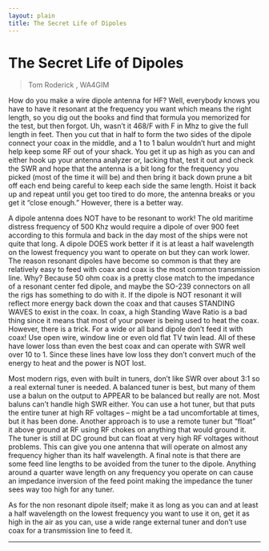 ```yaml
---
layout: plain
title: The Secret Life of Dipoles
---
```

# The Secret Life of Dipoles
> Tom Roderick , WA4GIM   

How do you make a wire dipole antenna for HF? Well, everybody knows you have to have it resonant at the frequency you want which means the right length, so you dig out the books and find that formula you memorized for the test, but then forgot. Uh, wasn’t it 468/F with F in Mhz to give the full length in feet. Then you cut that in half to form the two sides of the dipole connect your coax in the middle, and a 1 to 1 balun wouldn’t hurt and might help keep some RF out of your shack. You get it up as high as you can and either hook up your antenna analyzer or, lacking that, test it out and check the SWR and hope that the antenna is a bit long for the frequency you picked (most of the time it will be) and then bring it back down prune a bit off each end being careful to keep each side the same length. Hoist it back up and repeat until you get too tired to do more, the antenna breaks or you get it “close enough.” However, there is a better way.

A dipole antenna does NOT have to be resonant to work! The old maritime distress frequency of 500 Khz would require a dipole of over 900 feet according to this formula and back in the day most of the ships were not quite that long. A dipole DOES work better if it is at least a half wavelength on the lowest frequency you want to operate on but they can work lower. The reason resonant dipoles have become so common is that they are relatively easy to feed with coax and coax is the most common transmission line. Why? Because 50 ohm coax is a pretty close match to the impedance of a resonant center fed dipole, and maybe the SO-239 connectors on all the rigs has something to do with it. If the dipole is NOT resonant it will reflect more energy back down the coax and that causes STANDING WAVES to exist in the coax. In coax, a high Standing Wave Ratio is a bad thing since it means that most of your power is being used to heat the coax. However, there is a trick.  For a wide or all band dipole don’t feed it with coax! Use open wire, window line or even old flat TV twin lead. All of these have lower loss than even the best coax and can operate with SWR well over 10 to 1. Since these lines have low loss they don’t convert much of the energy to heat and the power is NOT lost.

Most modern rigs, even with built in tuners, don’t like SWR over about 3:1 so a real external tuner is needed. A balanced tuner is best, but many of them use a balun on the output to APPEAR to be balanced but really are not. Most baluns can’t handle high SWR either. You can use a hot tuner, but that puts the entire tuner at high RF voltages – might be a tad uncomfortable at times, but it has been done. Another approach is to use a remote tuner but “float” it above ground at RF using RF chokes on anything that would ground it. The tuner is still at DC ground but can float at very high RF voltages without problems. This can give you one antenna that will operate on almost any frequency higher than its half wavelength.  A final note is that there are some feed line lengths to be avoided from the tuner to the dipole.  Anything around a quarter wave length on any frequency you operate on can cause an impedance inversion of the feed point making the impedance the tuner sees way too high for any tuner.

As for the non resonant dipole itself; make it as long as you can and at least a half wavelength on the lowest frequency you want to use it on, get it as high in the air as you can, use a wide range external tuner and don’t use coax for a transmission line to feed it.

---
